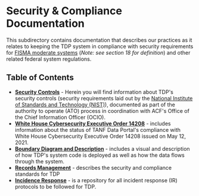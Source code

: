 # Security & Compliance Documentation

This subdirectory contains documentation that describes our practices as it relates to keeping the TDP system in compliance with security requirements for [FISMA moderate systems](https://csrc.nist.gov/CSRC/media/Projects/risk-management/documents/02-Categorize%20Step/NIST%20RMF%20Categorize%20Step-FAQs.pdf) (*Note: see section 18 for definition*) and other related federal system regulations. 

## Table of Contents
* **[Security Controls](https://github.com/raft-tech/TANF-app/tree/raft-tdp-main/docs/Security-Compliance/Security-Controls)** - Herein you will find information about TDP's security controls (security requirements laid out by the [National Institute of Standards and Technology (NIST)](https://www.nist.gov/)), documented as part of the authority to operate (ATO) process in coordination with ACF's Office of the Chief Information Officer (OCIO).
* **[White House Cybersecurity Executive Order 14208](https://github.com/raft-tech/TANF-app/blob/raft-tdp-main/docs/Security-Compliance/WH_CybersecurityEO.md)** - includes information about the status of TANF Data Portal's compliance with White House Cybersecurity Executive Order 14208 issued on May 12, 2021.
* **[Boundary Diagram and Description](https://github.com/raft-tech/TANF-app/blob/raft-tdp-main/docs/Security-Compliance/boundary-diagram.md)** - includes a visual and description of how TDP's system code is deployed as well as how the data flows through the system. 
* **[Records Management](https://github.com/raft-tech/TANF-app/blob/raft-tdp-main/docs/Security-Compliance/records-management.md)** - describes the security and compliance standards for TDP
* **[Incidence Response](./Incidence-Response/)** - is a repository for all incident response (IR) protocols to be followed for TDP. 